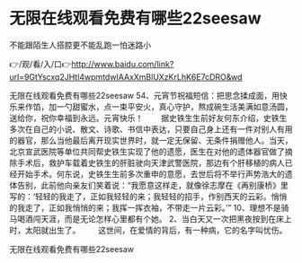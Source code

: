 # 无限在线观看免费有哪些22seesaw
不能跟陌生人搭腔更不能乱跑一怕迷路小

👉/观/看/入/口👉http://www.baidu.com/link?url=9GtYscxq2JHtl4wpmtdwIAAxXmBlUXzKrLhK6E7cDRO&wd

无限在线观看免费有哪些22seesaw	54、元宵节祝福短信：把思念揉成面，用快乐来作馅，加一勺甜蜜水，点一束平安火，真心守护，熬成碗生活美满如意汤圆，送给你，祝你幸福到永远。元宵快乐！
　　据史铁生生前好友何东介绍，史铁生多次在自己的小说、散文、诗歌、书信中表达，只要自己身上还有一件对别人有用的器官，那么当他最后离开现实世界时，就一定无保留、无条件捐赠他人。当天，北京宣武医院等单位共同帮史铁生实现了他的遗愿，医生在对他的遗体器官做了摘除手术后，救护车载着史铁生的肝脏驶向天津武警医院，那边有个肝移植的病人已经开始手术。何东说，史铁生生前多次重申的意愿，去世后将不举行声势浩大的遗体告别，此前他向亲友们笑着说：“我愿意这样走，就像徐志摩在《再别康桥》里写的：‘轻轻的我走了，正如我轻轻的来；我轻轻的招手，作别西天的云彩。悄悄的我走了，正如我悄悄的来；我挥一挥衣袖，不带走一片云彩。’”
	10、理想不是骑马喝酒闯天涯，而是无论怎样心里都有个她。
	2、当白天又一次把黑夜按到在床上时，太阳就出生了。
　　这世间，在爱情的背后，有一种病，它的名字叫忧伤。

无限在线观看免费有哪些22seesaw
